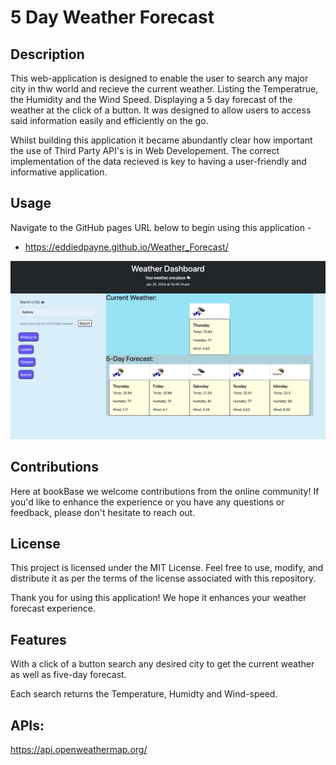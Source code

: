 # 5 Day Weather Forecast

## Description

This web-application is designed to enable the user to search any major city in thw world and recieve the current weather. Listing the Temperatrue, the Humidity and the Wind Speed. Displaying a 5 day forecast of the weather at the click of a button. It was designed to allow users to access said information easily and efficiently on the go.

Whilst building this application it became abundantly clear how important the use of Third Party API's is in Web Developement. The correct implementation of the data recieved is key to having a user-friendly and informative application. 

## Usage

Navigate to the GitHub pages URL below to begin using this application - 

- https://eddiedpayne.github.io/Weather_Forecast/





![Alt text](./assets/img/Screenshot-1.png)



## Contributions

Here at bookBase we welcome contributions from the online community! 
If you'd like to enhance the experience or you have any questions or feedback, please don't hesitate to reach out.



## License

This project is licensed under the MIT License. Feel free to use, modify, and distribute it as per the terms of the license associated with this repository.

Thank you for using this application! We hope it enhances your weather forecast experience. 

## Features 

With a click of a button search any desired city to get the current weather as well as five-day forecast. 

Each search returns the Temperature, Humidty and Wind-speed. 

## APIs:

https://api.openweathermap.org/